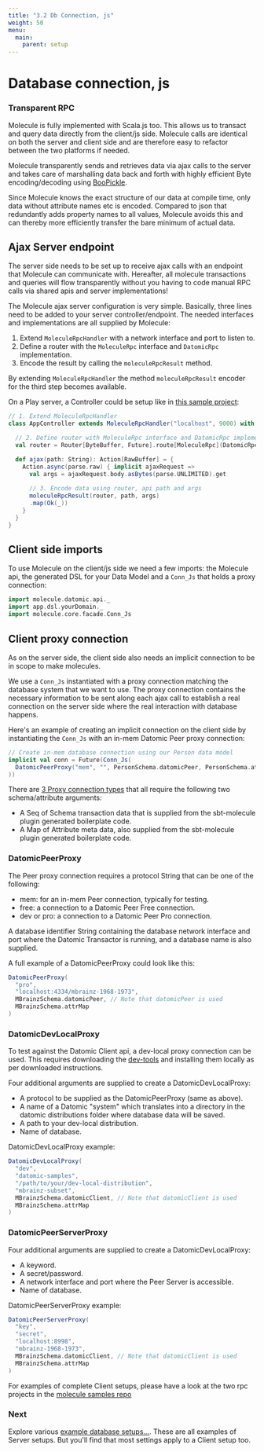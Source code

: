 ```yaml
---
title: "3.2 Db Connection, js"
weight: 50
menu:
  main:
    parent: setup
---
```


# Database connection, js

### Transparent RPC

Molecule is fully implemented with Scala.js too. This allows us to transact and query data directly from the client/js side. Molecule calls are identical on both the server and client side and are therefore easy to refactor between the two platforms if needed.

Molecule transparently sends and retrieves data via ajax calls to the server and takes care of marshalling data back and forth with highly efficient Byte encoding/decoding using [BooPickle](https://boopickle.suzaku.io).

Since Molecule knows the exact structure of our data at compile time, only data without attribute names etc is encoded. Compared to json that redundantly adds property names to all values, Molecule avoids this and can thereby more efficiently transfer the bare minimum of actual data.



## Ajax Server endpoint

The server side needs to be set up to receive ajax calls with an endpoint that Molecule can communicate with. Hereafter, all molecule transactions and queries will flow transparently without you having to code manual RPC calls via shared apis and server implementations!

The Molecule ajax server configuration is very simple. Basically, three lines need to be added to your server controller/endpoint. The needed interfaces and implementations are all supplied by Molecule:

1. Extend `MoleculeRpcHandler` with a network interface and port to listen to.
2. Define a router with the `MoleculeRpc` interface and `DatomicRpc` implementation.
3. Encode the result by calling the `moleculeRpcResult` method.

By extending `MoleculeRpcHandler` the method `moleculeRpcResult` encoder for the third step becomes available.

On a Play server, a Controller could be setup like in [this sample project](https://github.com/scalamolecule/molecule-samples/tree/main/molecule-rpc-transparent):

```scala
// 1. Extend MoleculeRpcHandler
class AppController extends MoleculeRpcHandler("localhost", 9000) with InjectedController with HtmlTag {

  // 2. Define router with MoleculeRpc interface and DatomicRpc implementation
  val router = Router[ByteBuffer, Future].route[MoleculeRpc](DatomicRpc)

  def ajax(path: String): Action[RawBuffer] = {
    Action.async(parse.raw) { implicit ajaxRequest =>
      val args = ajaxRequest.body.asBytes(parse.UNLIMITED).get
      
      // 3. Encode data using router, api path and args
      moleculeRpcResult(router, path, args) 
      .map(Ok(_))
    }
  }
}
```


## Client side imports

To use Molecule on the client/js side we need a few imports: the Molecule api, the generated DSL for your Data Model and a `Conn_Js` that holds a proxy connection:

```scala
import molecule.datomic.api._
import app.dsl.yourDomain._
import molecule.core.facade.Conn_Js
```


## Client proxy connection


As on the server side, the client side also needs an implicit connection to be in scope to make molecules. 

We use a `Conn_Js` instantiated with a proxy connection matching the database system that we want to use. The proxy connection contains the necessary information to be sent along each ajax call to establish a real connection on the server side where the real interaction with database happens.

Here's an example of creating an implicit connection on the client side by instantiating the `Conn_Js` with an in-mem Datomic Peer proxy connection:
```scala
// Create in-mem database connection using our Person data model
implicit val conn = Future(Conn_Js(
  DatomicPeerProxy("mem", "", PersonSchema.datomicPeer, PersonSchema.attrMap), "localhost", 9000
))
```

There are [3 Proxy connection types](https://github.com/scalamolecule/molecule/blob/master/molecule/shared/src/main/scala/molecule/core/marshalling/ConnProxy.scala) that all require the following two schema/attribute arguments:

- A Seq of Schema transaction data that is supplied from the sbt-molecule plugin generated boilerplate code.
- A Map of Attribute meta data, also supplied from the sbt-molecule plugin generated boilerplate code.


### DatomicPeerProxy

The Peer proxy connection requires a protocol String that can be one of the following:

- mem: for an in-mem Peer connection, typically for testing.
- free: a connection to a Datomic Peer Free connection.
- dev or pro: a connection to a Datomic Peer Pro connection.

A database identifier String containing the database network interface and port where the Datomic Transactor is running, and a database name is also supplied. 

A full example of a DatomicPeerProxy could look like this:
```scala
DatomicPeerProxy(
  "pro",
  "localhost:4334/mbrainz-1968-1973",
  MBrainzSchema.datomicPeer, // Note that datomicPeer is used
  MBrainzSchema.attrMap
)
```


### DatomicDevLocalProxy

To test against the Datomic Client api, a dev-local proxy connection can be used. This requires downloading the [dev-tools](https://cognitect.com/dev-tools) and installing them locally as per downloaded instructions.

Four additional arguments are supplied to create a DatomicDevLocalProxy:

- A protocol to be supplied as the DatomicPeerProxy (same as above).
- A name of a Datomic "system" which translates into a directory in the datomic distributions folder where database data will be saved.
- A path to your dev-local distribution.
- Name of database.

DatomicDevLocalProxy example:
```scala
DatomicDevLocalProxy(
  "dev",
  "datomic-samples",
  "/path/to/your/dev-local-distribution",
  "mbrainz-subset",
  MBrainzSchema.datomicClient, // Note that datomicClient is used
  MBrainzSchema.attrMap
)
```


### DatomicPeerServerProxy

Four additional arguments are supplied to create a DatomicDevLocalProxy:

- A keyword.
- A secret/password.
- A network interface and port where the Peer Server is accessible.
- Name of database.

DatomicPeerServerProxy example:
```scala
DatomicPeerServerProxy(
  "key", 
  "secret", 
  "localhost:8998",
  "mbrainz-1968-1973",
  MBrainzSchema.datomicClient, // Note that datomicClient is used
  MBrainzSchema.attrMap
)
```

For examples of complete Client setups, please have a look at the two rpc projects in the [molecule samples repo](https://github.com/scalamolecule/molecule-samples)


### Next

Explore various [example database setups...](/setup/db-setups). These are all examples of Server setups. But you'll find that most settings apply to a Client setup too.
